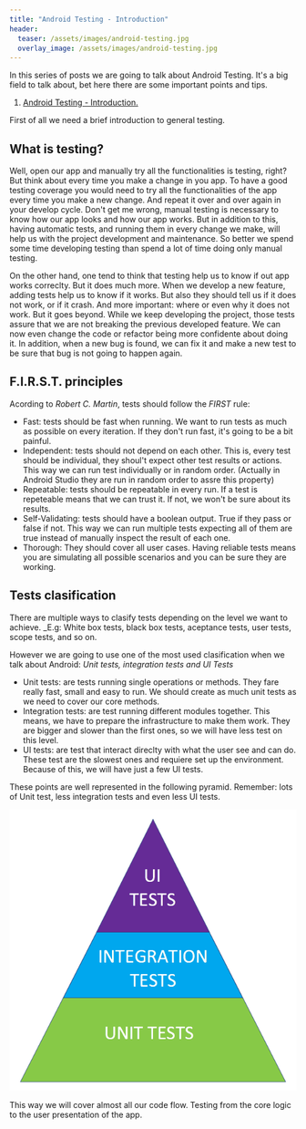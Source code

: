 ```yaml
---
title: "Android Testing - Introduction"
header:
  teaser: /assets/images/android-testing.jpg
  overlay_image: /assets/images/android-testing.jpg
---
```


In this series of posts we are going to talk about Android Testing. It's a big field to talk about, bet here there are some important points and tips.

1. [Android Testing - Introduction.](../android-testing-introduction/)

First of all we need a brief introduction to general testing. 

## What is testing? 

Well, open our app and manually try all the functionalities is testing, right? But think about every time you make a change in you app. To have a good testing coverage you would need to try all the functionalities of the app every time you make a new change. And repeat it over and over again in your develop cycle.
Don't get me wrong, manual testing is necessary to know how our app looks and how our app works. But in addition to this, having automatic tests, and running them in every change we make, will help us with the project development and maintenance. So better we spend some time developing testing than spend a lot of time doing only manual testing.

On the other hand, one tend to think that testing help us to know if out app works correclty. But it does much more. When we develop a new feature, adding tests help us to know if it works. But also they should tell us if it does not work, or if it crash. And more important: where or even why it does not work. 
But it goes beyond. While we keep developing the project, those tests assure that we are not breaking the previous developed feature. We can now even change the code or refactor being more confidente about doing it.
In addition, when a new bug is found, we can fix it and make a new test to be sure that bug is not going to happen again.

## F.I.R.S.T. principles

Acording to _Robert C. Martin_, tests should follow the _FIRST_ rule:

- Fast: tests should be fast when running. We want to run tests as much as possible on every iteration. If they don't run fast, it's going to be a bit painful.
- Independent: tests should not depend on each other. This is, every test should be individual, they shoul't expect other test results or actions. This way we can run test individually or in random order. (Actually in Android Studio they are run in random order to assre this property)
- Repeatable: tests should be repeatable in every run. If a test is repeteable means that we can trust it. If not, we won't be sure about its results.
- Self-Validating: tests should have a boolean output. True if they pass or false if not. This way we can run multiple tests expecting all of them are true instead of manually inspect the result of each one.
- Thorough: They should cover all user cases. Having reliable tests means you are simulating all possible scenarios and you can be sure they are working.

## Tests clasification

There are multiple ways to clasify tests depending on the level we want to achieve. _E.g: White box tests, black box tests, aceptance tests, user tests, scope tests, and so on.

However we are going to use one of the most used clasification when we talk about Android: _Unit tests, integration tests and UI Tests_

- Unit tests: are tests running single operations or methods. They fare really fast, small and easy to run. We should create as much unit tests as we need to cover our core methods.
- Integration tests: are test running different modules together. This means, we have to prepare the infrastructure to make them work. They are bigger and slower than the first ones, so we will have less test on this level.
- UI tests: are test that interact direclty with what the user see and can do. These test are the slowest ones and requiere set up the environment. Because of this, we will have just a few UI tests.

These points are well represented in the following pyramid. Remember: lots of Unit test, less integration tests and even less UI tests.

![testing pyramid](/assets/images/testing-pyramid.png)

This way we will cover almost all our code flow. Testing from the core logic to the user presentation of the app.
